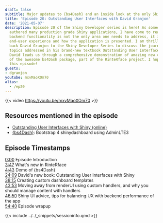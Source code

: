```yaml
---
draft: false
subtitle: Major updates to {bs4Dash} and an inside look at the only Shiny textbook dedicated solely to user interfaces!
title: 'Episode 20: Outstanding User Interfaces with David Granjon'
date: '2021-05-07'
description: Episode 20 of the Shiny Developer series is here! As someone who has
  authored many production grade Shiny applications, I have come to realize that sophisticated
  backend functionality is not the only area one needs to address, it is also the
  end-user experience and how the application is presented. I am thrilled to welcome
  back David Granjon to the Shiny Developer Series to discuss the journey and key
  topics addressed in his brand-new textbook Outstanding User Interfaces with Shiny!  Plus
  David leads us through a comprehensive demonstration of amazing new capabilities
  of the awesome bs4Dash package, part of the RinteRface project. I hope you enjoy
  this episode!
guests: 
- dgranjon
youtube: mxvMaoXOm70
alias: 
  - /ep20
---
```


{{< video https://youtu.be/mxvMaoXOm70 >}}

## Resources mentioned in the episode

* [Outstanding User Interfaces with Shiny (online)](https://unleash-shiny.rinterface.com)
* [{bs4Dash}](https://rinterface.github.io/bs4Dash/): Bootstrap 4 shinydashboard using AdminLTE3

## Episode Timestamps

[0:00](https://youtube.com/watch?v=mxvMaoXOm70&t=0m00s) Episode Introduction </br>
[3:47](https://youtube.com/watch?v=mxvMaoXOm70&t=3m47s) What's new in RinteRface </br>
[4:43](https://youtube.com/watch?v=mxvMaoXOm70&t=4m43s) Demo of {bs4Dash} </br>
[24:09](https://youtube.com/watch?v=mxvMaoXOm70&t=24m09s) David's new book: Outstanding User Interfaces with Shiny </br>
[38:15](https://youtube.com/watch?v=mxvMaoXOm70&t=38m15s) Creating custom dashboard templates </br>
[43:53](https://youtube.com/watch?v=mxvMaoXOm70&t=43m53s) Moving away from renderUI using custom handlers, and why you should manage content with handlers </br>
[46:50](https://youtube.com/watch?v=mxvMaoXOm70&t=46m50s) Shiny UI advice, tips for balancing UX with backend performance of the app </br>
[54:40](https://youtube.com/watch?v=mxvMaoXOm70&t=54m40s) Episode wrapup

{{< include ../../_snippets/sessioninfo.qmd >}}
